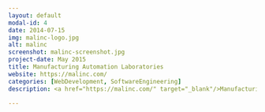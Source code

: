 ```yaml
---
layout: default
modal-id: 4
date: 2014-07-15
img: malinc-logo.jpg
alt: malinc
screenshot: malinc-screenshot.jpg
project-date: May 2015
title: Manufacturing Automation Laboratories
website: https://malinc.com/
categories: [WebDevelopment, SoftwareEngineering]
description: <a href="https://malinc.com/" target="_blank"/>Manufacturing Automation Laboratories Inc.(MALINC)</a> is a R&D company that develops machine/tool optimization software for manufacturing companies. I joined MALINC to help them develop a new company website and to streamline their customer support system. After a few months at the company, we launched the new WordPress website, which was well received by new and returning customers. The website was designed to showcases the company's many products and services. We designed a free resource centre on the website where customers can view MALINC software video guides and tutorials.<br/> In order to streamline the company's customer support system, I configured <a href="http://osticket.com/" target="_blank"/>osTicket</a> on the company's web server. osTicket is an open-source support ticket system that centralizes support into one cohesive platform. This system reduced the number of support emails sent to employees and reduced the waiting time customers had to wait for a response. I integrated the system to be accessed by the new website as well as in a module through the company's main software, <a href="http://www.malinc.com/products/cutpro/" target="_blank"/>CutPro</a>.

---
```

